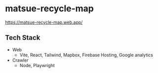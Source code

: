 # matsue-recycle-map

https://matsue-recycle-map.web.app/

## Tech Stack

- Web
  - Vite, React, Tailwind, Mapbox, Firebase Hosting, Google analytics
- Crawler
  - Node, Playwright
